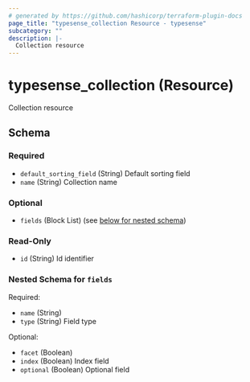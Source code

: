 ```yaml
---
# generated by https://github.com/hashicorp/terraform-plugin-docs
page_title: "typesense_collection Resource - typesense"
subcategory: ""
description: |-
  Collection resource
---
```


# typesense_collection (Resource)

Collection resource



<!-- schema generated by tfplugindocs -->
## Schema

### Required

- `default_sorting_field` (String) Default sorting field
- `name` (String) Collection name

### Optional

- `fields` (Block List) (see [below for nested schema](#nestedblock--fields))

### Read-Only

- `id` (String) Id identifier

<a id="nestedblock--fields"></a>
### Nested Schema for `fields`

Required:

- `name` (String)
- `type` (String) Field type

Optional:

- `facet` (Boolean)
- `index` (Boolean) Index field
- `optional` (Boolean) Optional field
